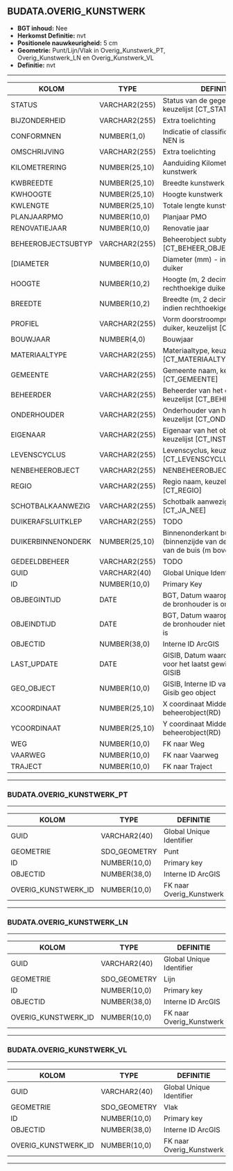 ﻿## BUDATA.OVERIG_KUNSTWERK


* __BGT inhoud:__ Nee
* __Herkomst Definitie:__ nvt
* __Positionele nauwkeurigheid:__ 5 cm
* __Geometrie:__ Punt/Lijn/Vlak in Overig_Kunstwerk_PT, Overig_Kunstwerk_LN en Overig_Kunstwerk_VL
* __Definitie:__ nvt

***

|KOLOM                               |TYPE              |DEFINITIE|
|------                              |----              |-----    |
|STATUS                              |VARCHAR2(255)     |Status van de gegevens, keuzelijst [CT_STATUS]|
|BIJZONDERHEID                       |VARCHAR2(255)     |Extra toelichting|
|CONFORMNEN                          |NUMBER(1,0)       |Indicatie of classificatie conform NEN is|
|OMSCHRIJVING                        |VARCHAR2(255)     |Extra toelichting|
|KILOMETRERING                       |NUMBER(25,10)     |Aanduiding Kilometrering ligging kunstwerk|
|KWBREEDTE                           |NUMBER(25,10)     |Breedte kunstwerk|
|KWHOOGTE                            |NUMBER(25,10)     |Hoogte kunstwerk|
|KWLENGTE                            |NUMBER(25,10)     |Totale lengte kunstwerk|
|PLANJAARPMO                         |NUMBER(10,0)      |Planjaar PMO|
|RENOVATIEJAAR                       |NUMBER(10,0)      |Renovatie jaar|
|BEHEEROBJECTSUBTYP                  |VARCHAR2(255)     |Beheerobject subtype, keuzelijst [CT_BEHEER_OBJECT_SUBTYPE]|
[DIAMETER                            |NUMBER(10,0)      |Diameter (mm) - indien ronde duiker
|HOOGTE                              |NUMBER(10,2)      |Hoogte (m, 2 decimalen) - indien rechthoekige duiker
|BREEDTE                             |NUMBER(10,2)      |Breedte (m, 2 decimalen) - indien rechthoekige duiker
|PROFIEL                             |VARCHAR2(255)     |Vorm doorstroomprofiel van duiker, keuzelijst [CT_PROFIEL]|
|BOUWJAAR                            |NUMBER(4,0)      |Bouwjaar|                            
|MATERIAALTYPE                       |VARCHAR2(255)     |Materiaaltype, keuzelijst [CT_MATERIAALTYPE]|
|GEMEENTE                            |VARCHAR2(255)     |Gemeente naam, keuzelijst [CT_GEMEENTE]|
|BEHEERDER                           |VARCHAR2(255)     |Beheerder van het object, keuzelijst [CT_BEHEERDER]|
|ONDERHOUDER                         |VARCHAR2(255)     |Onderhouder van het object, keuzelijst [CT_ONDERHOUDER]|
|EIGENAAR                            |VARCHAR2(255)     |Eigenaar van het object, keuzelijst [CT_INSTANTIE]|
|LEVENSCYCLUS                        |VARCHAR2(255)     |Levenscyclus, keuzelijst [CT_LEVENSCYCLUS]|
|NENBEHEEROBJECT                     |VARCHAR2(255)     |NENBEHEEROBJECT|
|REGIO                               |VARCHAR2(255)     |Regio naam, keuzelijst [CT_REGIO]|
|SCHOTBALKAANWEZIG                   |VARCHAR2(255)     |Schotbalk aanwezig, keuzelijst [CT_JA_NEE]|
|DUIKERAFSLUITKLEP                   |VARCHAR2(255)     |TODO|
|DUIKERBINNENONDERK                  |NUMBER(25,10)     |Binnenonderkant buis (binnenzijde van de onderkant van de buis (m boven NAP)|
|GEDEELDBEHEER                       |VARCHAR2(255)     |TODO|
|GUID                                |VARCHAR2(40)      |Global Unique Identifier|
|ID                                  |NUMBER(10,0)      |Primary Key|
|OBJBEGINTIJD                        |DATE              |BGT, Datum waarop het object bij de bronhouder is ontstaan|
|OBJEINDTIJD                         |DATE              |BGT, Datum waarop het object bij de bronhouder niet meer geldig is|
|OBJECTID                            |NUMBER(38,0)      |Interne ID ArcGIS|
|LAST_UPDATE                         |DATE              |GISIB, Datum waarop het object voor het laatst gewijzigd is in GISIB|
|GEO_OBJECT                          |NUMBER(10,0)      |GISIB, Interne ID van gekoppeld Gisib geo object|
|XCOORDINAAT                         |NUMBER(25,10)     |X coordinaat Middenpunt beheerobject(RD)|
|YCOORDINAAT                         |NUMBER(25,10)     |Y coordinaat Middenpunt beheerobject(RD)|
|WEG                                 |NUMBER(10,0)      |FK naar Weg|
|VAARWEG                             |NUMBER(10,0)      |FK naar Vaarweg|
|TRAJECT                             |NUMBER(10,0)      |FK naar Traject|


***

### BUDATA.OVERIG_KUNSTWERK_PT

***

|KOLOM                               |TYPE              |DEFINITIE|
|------                              |----              |-----    |
|GUID                                |VARCHAR2(40)      |Global Unique Identifier|
|GEOMETRIE                           |SDO_GEOMETRY      |Punt|
|ID                                  |NUMBER(10,0)      |Primary key|
|OBJECTID                            |NUMBER(38,0)      |Interne ID ArcGIS|
|OVERIG_KUNSTWERK_ID                 |NUMBER(10,0)      |FK naar Overig_Kunstwerk|

***

### BUDATA.OVERIG_KUNSTWERK_LN

***

|KOLOM                               |TYPE              |DEFINITIE|
|------                              |----              |-----    |
|GUID                                |VARCHAR2(40)      |Global Unique Identifier|
|GEOMETRIE                           |SDO_GEOMETRY      |Lijn|
|ID                                  |NUMBER(10,0)      |Primary key|
|OBJECTID                            |NUMBER(38,0)      |Interne ID ArcGIS|
|OVERIG_KUNSTWERK_ID                 |NUMBER(10,0)      |FK naar Overig_Kunstwerk|

***

### BUDATA.OVERIG_KUNSTWERK_VL

***

|KOLOM                               |TYPE              |DEFINITIE|
|------                              |----              |-----    |
|GUID                                |VARCHAR2(40)      |Global Unique Identifier|
|GEOMETRIE                           |SDO_GEOMETRY      |Vlak|
|ID                                  |NUMBER(10,0)      |Primary key|
|OBJECTID                            |NUMBER(38,0)      |Interne ID ArcGIS|
|OVERIG_KUNSTWERK_ID                 |NUMBER(10,0)      |FK naar Overig_Kunstwerk|

***


